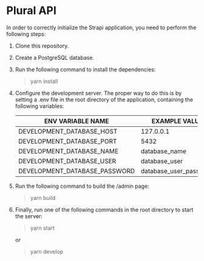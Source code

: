 # Plural API

In order to correctly initialize the Strapi application, you need to perform the following steps: 

1. Clone this repository.
2. Create a PostgreSQL database.
3. Run the following command to install the dependencies:
	
	> yarn install
	
4. Configure the development server. The proper way to do this is by setting a .env file in the root directory of the application, containing the following variables:
    
    ENV VARIABLE NAME   |   EXAMPLE VALUE
    --|--
    DEVELOPMENT_DATABASE_HOST | 127.0.0.1
    DEVELOPMENT_DATABASE_PORT | 5432
    DEVELOPMENT_DATABASE_NAME | database_name
    DEVELOPMENT_DATABASE_USER | database_user
    DEVELOPMENT_DATABASE_PASSWORD | database_user_password
    
5. Run the following command to build the /admin page:

	> yarn build

6. Finally, run one of the following commands in the root directory to start the server:

	> yarn start
	
	or

	> yarn develop 

